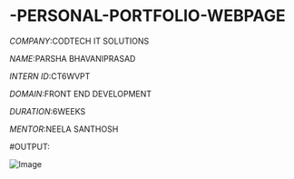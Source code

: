 # -PERSONAL-PORTFOLIO-WEBPAGE
*COMPANY*:CODTECH IT SOLUTIONS

*NAME*:PARSHA BHAVANIPRASAD

*INTERN ID*:CT6WVPT

*DOMAIN*:FRONT END DEVELOPMENT

*DURATION*:6WEEKS

*MENTOR*:NEELA SANTHOSH

#OUTPUT:

![Image](https://github.com/user-attachments/assets/7c63a4c1-07bb-4e23-b530-cf1e6ad7fe62)
